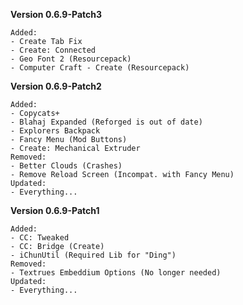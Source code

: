 **Version 0.6.9-Patch3**
```
Added:
- Create Tab Fix
- Create: Connected
- Geo Font 2 (Resourcepack)
- Computer Craft - Create (Resourcepack)
```
**Version 0.6.9-Patch2**
```
Added:
- Copycats+
- Blahaj Expanded (Reforged is out of date)
- Explorers Backpack
- Fancy Menu (Mod Buttons)
- Create: Mechanical Extruder
Removed:  
- Better Clouds (Crashes)
- Remove Reload Screen (Incompat. with Fancy Menu)
Updated:
- Everything...
```
**Version 0.6.9-Patch1**
```
Added:
- CC: Tweaked
- CC: Bridge (Create)
- iChunUtil (Required Lib for "Ding")
Removed:
- Textrues Embeddium Options (No longer needed)
Updated:
- Everything...
```
